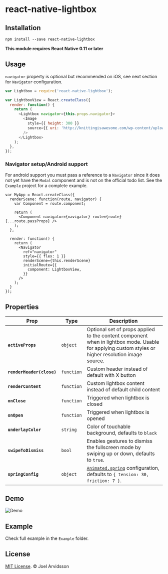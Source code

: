 # react-native-lightbox

## Installation

```
npm install --save react-native-lightbox
```

**This module requires React Native 0.11 or later**

## Usage

`navigator` property is optional but recommended on iOS, see next section for `Navigator` configuration.

```js
var Lightbox = require('react-native-lightbox');

var LightboxView = React.createClass({
  render: function() {
    return (
      <Lightbox navigator={this.props.navigator}>
        <Image
          style={{ height: 300 }}
          source={{ uri: 'http://knittingisawesome.com/wp-content/uploads/2012/12/cat-wearing-a-reindeer-hat1.jpg' }}
        />
      </Lightbox>
    );
  },
});
```

### Navigator setup/Android support

For android support you must pass a reference to a `Navigator` since it does not yet have the `Modal` component and is not on the official todo list. See the `Example` project for a complete example. 

```
var MyApp = React.createClass({
  renderScene: function(route, navigator) {
    var Component = route.component;

    return (
      <Component navigator={navigator} route={route} {...route.passProps} />
    );
  },

  render: function() {
    return (
      <Navigator
        ref="navigator"
        style={{ flex: 1 }}
        renderScene={this.renderScene}
        initialRoute={{
          component: LightboxView,
        }}
      />
    );
  }
});
```

## Properties

| Prop | Type | Description |
|---|---|---|
|**`activeProps`**|`object`|Optional set of props applied to the content component when in lightbox mode. Usable for applying custom styles or higher resolution image source.|
|**`renderHeader(close)`**|`function`|Custom header instead of default with X button|
|**`renderContent`**|`function`|Custom lightbox content instead of default child content|
|**`onClose`**|`function`|Triggered when lightbox is closed|
|**`onOpen`**|`function`|Triggered when lightbox is opened|
|**`underlayColor`**|`string`|Color of touchable background, defaults to `black`|
|**`swipeToDismiss`**|`bool`|Enables gestures to dismiss the fullscreen mode by swiping up or down, defaults to `true`.|
|**`springConfig`**|`object`|[`Animated.spring`](https://facebook.github.io/react-native/docs/animations.html) configuration, defaults to `{ tension: 30, friction: 7 }`.|

## Demo

![Demo](https://cloud.githubusercontent.com/assets/378279/9074360/16eac5d6-3b09-11e5-90af-a69980e9f4be.gif)

## Example 

Check full example in the `Example` folder. 

## License

[MIT License](http://opensource.org/licenses/mit-license.html). © Joel Arvidsson

